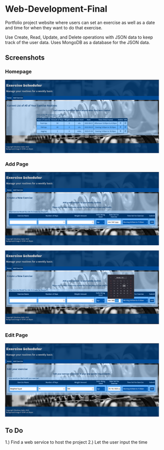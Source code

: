 # Web-Development-Final
Portfolio project website where users can set an exercise as well as a date and time for when they want to do that exercise.

Use Create, Read, Update, and Delete operations with JSON data to keep track of the user data. Uses MongoDB as a database for the JSON data.

## Screenshots

### Homepage

![imagefile](https://github.com/andrew-sabin/Web-Development-Final/blob/main/screenshots/Home%20Page.png?raw=true)

### Add Page
![image without calander](https://github.com/andrew-sabin/Web-Development-Final/blob/main/screenshots/Add%20Page.png?raw=true)

![image with calander](https://github.com/andrew-sabin/Web-Development-Final/blob/main/screenshots/Add%20Exercise%20Page%20Calander.png?raw=true)

### Edit Page

![image](https://github.com/andrew-sabin/Web-Development-Final/blob/main/screenshots/Edit%20Page.png?raw=true)

## To Do

1.) Find a web service to host the project
2.) Let the user input the time
